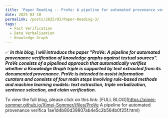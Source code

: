 ```yaml
---
title: 'Paper Reading -- ProVe: A pipeline for automated provenance verification of knowledge graphs against textual sources'
date: 2025-03-10
permalink: /posts/2025/03/Paper-Reading-3/
tags:
  - Fact Verification
  - Data Verbalisation
  - Knowledge Graph
---
```

✅ ***In this blog, I will introduce the paper "ProVe: A pipeline for automated provenance verification of knowledge graphs against textual sources". ProVe consists of a pipelined approach that automatically verifies whether a Knowledge Graph triple is supported by text extracted from its documented provenance. ProVe is intended to assist information curators and consists of four main steps involving rule-based methods and machine learning models: text extraction, triple verbalization, sentence selection, and claim verification.***

To view the full blog, please click on this link: [FULL BLOG](https://ximei-sommer.github.io/Ximei-Sommer//files/ProVe A pipeline for automated provenance verifica 1ae1d4b80d39807ab4e5c2b564b0f25f.html)
